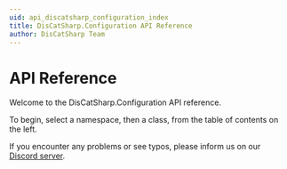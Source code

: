 ```yaml
---
uid: api_discatsharp_configuration_index
title: DisCatSharp.Configuration API Reference
author: DisCatSharp Team
---
```


# API Reference

Welcome to the DisCatSharp.Configuration API reference.

To begin, select a namespace, then a class, from the table of contents on the left.

If you encounter any problems or see typos, please inform us on our [Discord server](https://discord.gg/Uk7sggRBTm).
